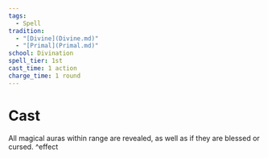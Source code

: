 ```yaml
---  
tags:  
  - Spell  
tradition:  
  - "[Divine](Divine.md)"  
  - "[Primal](Primal.md)"  
school: Divination  
spell_tier: 1st  
cast_time: 1 action  
charge_time: 1 round  
---  
```

# Cast  
  
All magical auras within range are revealed, as well as if they are blessed or cursed. ^effect